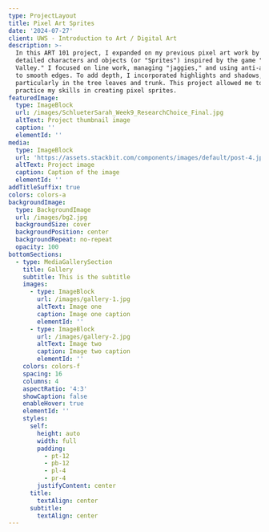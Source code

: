 ```yaml
---
type: ProjectLayout
title: Pixel Art Sprites
date: '2024-07-27'
client: UWS - Introduction to Art / Digital Art
description: >-
  In this ART 101 project, I expanded on my previous pixel art work by creating
  detailed characters and objects (or "Sprites") inspired by the game "Stardew
  Valley." I focused on line work, managing "jaggies," and using anti-aliasing
  to smooth edges. To add depth, I incorporated highlights and shadows,
  particularly in the tree leaves and trunk. This project allowed me to further
  practice my skills in creating pixel sprites.
featuredImage:
  type: ImageBlock
  url: /images/SchlueterSarah_Week9_ResearchChoice_Final.jpg
  altText: Project thumbnail image
  caption: ''
  elementId: ''
media:
  type: ImageBlock
  url: 'https://assets.stackbit.com/components/images/default/post-4.jpeg'
  altText: Project image
  caption: Caption of the image
  elementId: ''
addTitleSuffix: true
colors: colors-a
backgroundImage:
  type: BackgroundImage
  url: /images/bg2.jpg
  backgroundSize: cover
  backgroundPosition: center
  backgroundRepeat: no-repeat
  opacity: 100
bottomSections:
  - type: MediaGallerySection
    title: Gallery
    subtitle: This is the subtitle
    images:
      - type: ImageBlock
        url: /images/gallery-1.jpg
        altText: Image one
        caption: Image one caption
        elementId: ''
      - type: ImageBlock
        url: /images/gallery-2.jpg
        altText: Image two
        caption: Image two caption
        elementId: ''
    colors: colors-f
    spacing: 16
    columns: 4
    aspectRatio: '4:3'
    showCaption: false
    enableHover: true
    elementId: ''
    styles:
      self:
        height: auto
        width: full
        padding:
          - pt-12
          - pb-12
          - pl-4
          - pr-4
        justifyContent: center
      title:
        textAlign: center
      subtitle:
        textAlign: center
---
```

